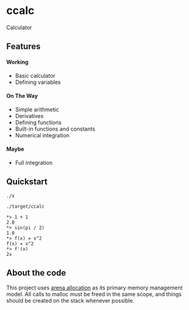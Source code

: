 
# ccalc

Calculator

## Features

#### Working

- Basic calculator
- Defining variables

#### On The Way

- Simple arithmetic
- Derivatives
- Defining functions
- Built-in functions and constants
- Numerical integration

#### Maybe

- Full integration

## Quickstart

```console
./x
```

```console
./target/ccalc
```

```
*> 1 + 1
2.0
*> sin(pi / 2)
1.0
*> f(x) = x^2
f(x) = x^2
*> f'(x)
2x
```

## About the code

This project uses [arena allocation](https://github.com/ccgargantua/arena-allocator)
as its primary memory management model. All calls to malloc must be freed in the
same scope, and things should be created on the stack whenever possible.
